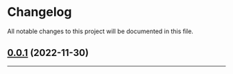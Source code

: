 <!--- BEGIN HEADER -->
# Changelog

All notable changes to this project will be documented in this file.
<!--- END HEADER -->

## [0.0.1](https://github.com/wabi-soft/craft-components/compare/0.0.0...v0.0.1) (2022-11-30)


---

